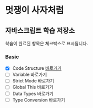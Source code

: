 # 멋쟁이 사자처럼

## 자바스크립트 학습 저장소


학습이 완료된 항목은 체크박스로 표시됩니다.

### Basic
- [X] Code Structure [바로가기](https://www.naver.com)
- [ ] Variable 바로가기
- [ ] Strict Mode 바로가기
- [ ] Global This 바로가기
- [ ] Data Types 바로가기
- [ ] Type Conversion 바로가기